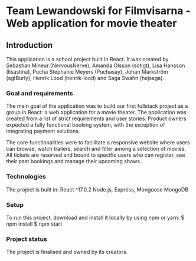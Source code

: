 # Team Lewandowski for Filmvisarna - Web application for movie theater

## Introduction

This application is a school project built in React. It was created by Sebastian Mineur (NervousNerve), Amanda Olsson (sotigt), Lisa Hansson (lisastina), Pucha Stephanie Meyers (Puchasay), Johan Markström (sgtBurly), Henrik Lood (henrik-lood) and Saga Swahn (hejsaga).

### Goal and requirements

The main goal of the application was to build our first fullstack project as a group in React: a web application for a movie theater. The application was created from a list of strict requirements and user stories. Product owners expected a fully functional booking system, with the exception of integrating payment solutions.

The core functionalities were to facilitate a responsive website where users can browse, watch trailers, search and filter among a selection of movies. All tickets are reserved and bound to specific users who can register, see their past bookings and manage their upcoming shows.

### Technologies

The project is built in:
React ^17.0.2
Node.js, Express, Mongoose
MongoDB

### Setup

To run this project, download and install it locally by using npm or yarn:
$ npm install
$ npm start

### Project status

The project is finalised and owned by its creators.
